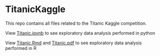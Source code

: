 # TitanicKaggle

This repo contains all files related to the Titanic Kaggle competition.

View [Titanic.ipynb](https://github.com/jziskin1/TitanicKaggle/blob/main/Titanic.ipynb) to see exploratory data analysis performed in python

View [Titanic.Rmd](https://github.com/jziskin1/TitanicKaggle/blob/main/Titanic.Rmd) and [Titanic.pdf](https://github.com/jziskin1/TitanicKaggle/blob/main/Titanic.pdf) to see exploratory data analysis performed in R
